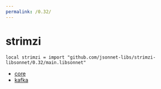 ```yaml
---
permalink: /0.32/
---
```


# strimzi

```jsonnet
local strimzi = import "github.com/jsonnet-libs/strimzi-libsonnet/0.32/main.libsonnet"
```



* [core](core/index.md)
* [kafka](kafka/index.md)